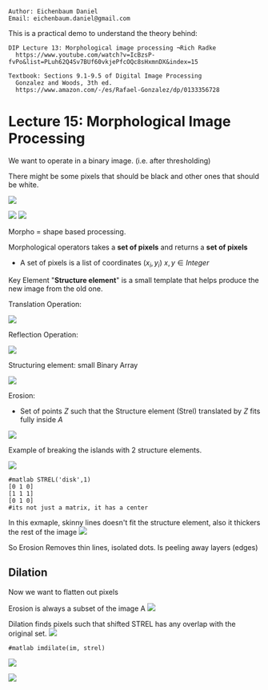 ```
Author: Eichenbaum Daniel
Email: eichenbaum.daniel@gmail.com
```
This is a practical demo to understand the theory behind:
```
DIP Lecture 13: Morphological image processing ¬Rich Radke
  https://www.youtube.com/watch?v=IcBzsP-fvPo&list=PLuh62Q4Sv7BUf60vkjePfcOQc8sHxmnDX&index=15

Textbook: Sections 9.1-9.5 of Digital Image Processing
  Gonzalez and Woods, 3th ed.  
  https://www.amazon.com/-/es/Rafael-Gonzalez/dp/0133356728  
```

# Lecture 15: Morphological Image Processing

We want to operate in a binary image. (i.e. after thresholding)

There might be some pixels that should be black and other ones that should be white.

![](binary_image.jpg)

![](binary_image_2.jpg)
![](binary_image_3.jpg)



Morpho = shape based processing.

Morphological operators takes a **set of pixels** and returns a **set of pixels**
- A set of pixels is a list of coordinates $(x_i, y_i)\ x,y\in Integer$

Key Element "**Structure element**" is a small template that helps produce the new image from the old one.

Translation Operation:

![](translation_operation.jpg)

Reflection Operation:

![](reflection_operation.jpg)

Structuring element: small Binary Array

![](structuring_element.jpg)

Erosion:
- Set of points $Z$ such that the Structure element (Strel) translated by $Z$ fits fully inside $A$

![](erosion.jpg)

Example of breaking the islands with 2 structure elements.

![](erosion_example.jpg)

```
#matlab STREL('disk',1)
[0 1 0]
[1 1 1]
[0 1 0]
#its not just a matrix, it has a center
```
In this exmaple, skinny lines doesn't fit the structure element, also it thickers the rest of the image
![](erosion_example_2.jpg)

So Erosion Removes thin lines, isolated dots. Is peeling away layers (edges)

## Dilation

Now we want to flatten out pixels

Erosion is always a subset of the image A
![](erosion_2.jpg)

Dilation finds pixels such that shifted STREL has any overlap with the original set.
![](dilation.jpg)

```
#matlab imdilate(im, strel)
```

![](dilation_example.jpg)

![](dilation_example_2.jpg)
